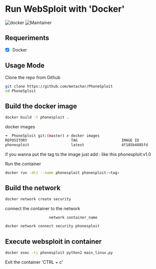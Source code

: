 # Run WebSploit with 'Docker'

![docker](https://img.shields.io/badge/Docker-v19.03.12-blue?style=plastic&logo=docker)
![Maintainer](https://img.shields.io/badge/Maintainer-Equinockx-success?style=plastic&logo=terraform)

## Requeriments

- [X] Docker

## Usage Mode

Clone the repo from Github
```bash
git clone https://github.com/metachar/PhoneSploit
cd PhoneSploit
```

## Build the docker image

```bash
docker build -t phonesploit .
```
docker images

```bash
➜  PhoneSploit git:(master) ✗ docker images
REPOSITORY                    TAG                    IMAGE ID
phonesploit                   latest                 4f185b4085fd
```

if you wanna put the tag to the image just add :<tag> like this phonesploit:v1.0

Run the container

```bash
docker run -dti --name phonesploit phonesploit:<tag> 
```
## Build the network

```bash
docker network create security 
```

connect the container to the network

                        network container_name
```bash
docker network connect security phonesploit
```

## Execute websploit in container

```bash
docker exec -ti phonesploit python2 main_linux.py

```
Exit the container 'CTRL + c'
